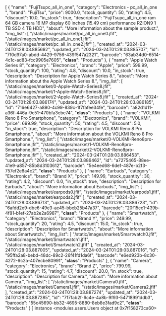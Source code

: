 [
    {
        "name": "FujiTsupc_all_in_one",
        "category": "Electronics - pc_all_in_one ",
        "brand": "FujiTsu",
        "price": 9000.0,
        "stock_quantity": 50,
        "rating": 4.5,
        "discount": 10.0,
        "in_stock": true,
        "description": "FujiTsupc_all_in_one ram 64 GB camera 16 MP  display 60 inches (15.49 cm) performance RZION9 1 TB SSD 4 TB HDD",
        "about": "More information about the sample product.",
        "img_list": [
            "/static/images/market/pc_all_in_one0.jfif",
            "/static/images/market/pc_all_in_one1.jfif",
            "/static/images/market/pc_all_in_one2.jfif"
        ],
        "created_at": "2024-03-24T01:28:03.885692",
        "updated_at": "2024-03-24T01:28:03.885707",
        "id": "7f0d97a0-abdd-4429-9756-439f547a2321",
        "barcode": "63ab34d0-6514-4c1c-ad83-fcc9905e7605",
        "__class__": "Products"
    },
    {
        "name": "Apple Watch Series 8",
        "category": "Electronics",
        "brand": "Apple",
        "price": 599.99,
        "stock_quantity": 100,
        "rating": 4.8,
        "discount": 10.0,
        "in_stock": true,
        "description": "Description for Apple Watch Series 8.",
        "about": "More information about the Apple Watch Series 8.",
        "img_list": [
            "/static/images/market/0-Apple-Watch-Series8.jfif",
            "/static/images/market/1-Apple-Watch-Series8.jfif",
            "/static/images/market/2-Apple-Watch-Series8.jfif"
        ],
        "created_at": "2024-03-24T01:28:03.886174",
        "updated_at": "2024-03-24T01:28:03.886185",
        "id": "716e6427-a890-4c99-839c-1f7fafee34fe",
        "barcode": "a82d1d11-a36f-446a-9c51-470bfa3ebe74",
        "__class__": "Products"
    },
    {
        "name": "VOLKMI Reno 8 Pro Smartphone",
        "category": "Electronics",
        "brand": "VOLKMI",
        "price": 699.99,
        "stock_quantity": 50,
        "rating": 4.5,
        "discount": 5.0,
        "in_stock": true,
        "description": "Description for VOLKMI Reno 8 Pro Smartphone.",
        "about": "More information about the VOLKMI Reno 8 Pro Smartphone.",
        "img_list": [
            "/static/images/market/0-VOLKMI-Reno8pro-Smartphone.jfif",
            "/static/images/market/1-VOLKMI-Reno8pro-Smartphone.jfif",
            "/static/images/market/2-VOLKMI-Reno8pro-Smartphone.jfif"
        ],
        "created_at": "2024-03-24T01:28:03.886453",
        "updated_at": "2024-03-24T01:28:03.886462",
        "id": "a7275465-88ee-41e9-a857-85b8d3103612",
        "barcode": "5e4eed68-6de1-487e-b2f3-757ef2e8a4c2",
        "__class__": "Products"
    },
    {
        "name": "Earbuds",
        "category": "Electronics",
        "brand": "Brand X",
        "price": 149.99,
        "stock_quantity": 30,
        "rating": 4.2,
        "discount": 0.0,
        "in_stock": true,
        "description": "Description for Earbuds.",
        "about": "More information about Earbuds.",
        "img_list": [
            "/static/images/market/earpods0.jfif",
            "/static/images/market/earpods1.jfif",
            "/static/images/market/earpods2.jfif"
        ],
        "created_at": "2024-03-24T01:28:03.886713",
        "updated_at": "2024-03-24T01:28:03.886723",
        "id": "6afdd2e9-dbe6-49e3-ac45-bbcb25b47a37",
        "barcode": "20f15cc1-439b-4f81-b1ef-27ab2e2a6987",
        "__class__": "Products"
    },
    {
        "name": "Smartwatch",
        "category": "Electronics",
        "brand": "Brand Y",
        "price": 249.99,
        "stock_quantity": 20,
        "rating": 4.5,
        "discount": 15.0,
        "in_stock": true,
        "description": "Description for Smartwatch.",
        "about": "More information about Smartwatch.",
        "img_list": [
            "/static/images/market/Smartwatch0.jfif",
            "/static/images/market/Smartwatch1.jfif",
            "/static/images/market/Smartwatch2.jfif"
        ],
        "created_at": "2024-03-24T01:28:03.887005",
        "updated_at": "2024-03-24T01:28:03.887016",
        "id": "95ffa2a8-bebd-48dc-89c2-26f41fd1da6f",
        "barcode": "e6ed923b-8c30-4272-9c2a-407ecbe80991",
        "__class__": "Products"
    },
    {
        "name": "Camera",
        "category": "Electronics",
        "brand": "Brand Z",
        "price": 799.99,
        "stock_quantity": 15,
        "rating": 4.7,
        "discount": 20.0,
        "in_stock": true,
        "description": "Description for Camera.",
        "about": "More information about Camera.",
        "img_list": [
            "/static/images/market/Camera0.jfif",
            "/static/images/market/Camera1.jfif",
            "/static/images/market/Camera2.jfif"
        ],
        "created_at": "2024-03-24T01:28:03.887274",
        "updated_at": "2024-03-24T01:28:03.887285",
        "id": "717fab2f-6c4e-4a8b-9f93-54718991ddb3",
        "barcode": "55c45690-bb32-4695-8880-8eb8e3fad9c2",
        "__class__": "Products"
    }
]
 instance 
<modules.users.Users object at 0x7f158273ca60>